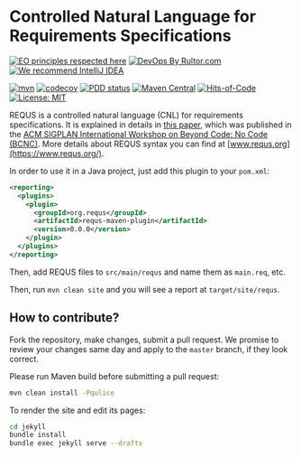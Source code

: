 # Controlled Natural Language for Requirements Specifications

[![EO principles respected here](https://www.elegantobjects.org/badge.svg)](https://www.elegantobjects.org)
[![DevOps By Rultor.com](https://www.rultor.com/b/yegor256/requs)](https://www.rultor.com/p/yegor256/requs)
[![We recommend IntelliJ IDEA](https://www.elegantobjects.org/intellij-idea.svg)](https://www.jetbrains.com/idea/)

[![mvn](https://github.com/yegor256/requs/actions/workflows/mvn.yml/badge.svg)](https://github.com/yegor256/requs/actions/workflows/mvn.yml)
[![codecov](https://codecov.io/gh/yegor256/requs/branch/master/graph/badge.svg)](https://codecov.io/gh/yegor256/requs)
[![PDD status](https://www.0pdd.com/svg?name=yegor256/requs)](https://www.0pdd.com/p?name=yegor256/requs)
[![Maven Central](https://maven-badges.herokuapp.com/maven-central/org.requs/requs/badge.svg)](https://maven-badges.herokuapp.com/maven-central/org.requs/requs)
[![Hits-of-Code](https://hitsofcode.com/github/yegor256/requs)](https://hitsofcode.com/view/github/yegor256/requs)
[![License: MIT](https://img.shields.io/badge/License-MIT-yellow.svg)](https://opensource.org/licenses/MIT)

REQUS is a controlled natural language (CNL) for requirements specifications.
It is explained in details in [this paper][pdf],
which was published in the
[ACM SIGPLAN International Workshop on Beyond Code: No Code (BCNC)][workshop].
More details about REQUS syntax you can find at
[www.requs.org](https://www.requs.org/).

In order to use it in a Java project, just add this plugin to your `pom.xml`:

```xml
<reporting>
  <plugins>
    <plugin>
      <groupId>org.requs</groupId>
      <artifactId>requs-maven-plugin</artifactId>
      <version>0.0.0</version>
    </plugin>
  </plugins>
</reporting>
```

Then, add REQUS files to `src/main/requs` and name them as `main.req`, etc.

Then, run `mvn clean site` and you will see a report at `target/site/requs`.

## How to contribute?

Fork the repository, make changes, submit a pull request.
We promise to review your changes same day and apply to
the `master` branch, if they look correct.

Please run Maven build before submitting a pull request:

```bash
mvn clean install -Pqulice
```

To render the site and edit its pages:

```bash
cd jekyll
bundle install
bundle exec jekyll serve --drafts
```

[pdf]: https://www.yegor256.com/pdf/2021/requs.pdf
[workshop]: https://dl.acm.org/doi/abs/10.1145/3486949.3486963
